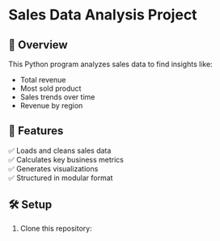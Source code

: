 # Sales Data Analysis Project

## 📌 Overview
This Python program analyzes sales data to find insights like:
- Total revenue
- Most sold product
- Sales trends over time
- Revenue by region

## 🚀 Features
✅ Loads and cleans sales data  
✅ Calculates key business metrics  
✅ Generates visualizations  
✅ Structured in modular format  

## 🛠 Setup
1. Clone this repository:
